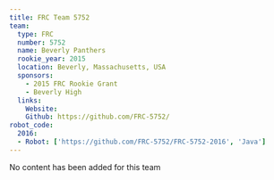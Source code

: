 ```yaml
---
title: FRC Team 5752
team:
  type: FRC
  number: 5752
  name: Beverly Panthers
  rookie_year: 2015
  location: Beverly, Massachusetts, USA
  sponsors:
    - 2015 FRC Rookie Grant
    - Beverly High
  links:
    Website: 
    Github: https://github.com/FRC-5752/
robot_code:
  2016:
  - Robot: ['https://github.com/FRC-5752/FRC-5752-2016', 'Java']
---
```

No content has been added for this team